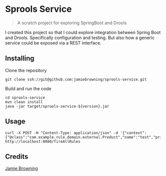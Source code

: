 # Sprools Service
> A scratch project for exploring SpringBoot and Drools

I created this project so that I could explore integration between Spring Boot and Drools. Specifically configuration
and testing. But also how a generic service could be exposed via a REST interface.

## Installing
Clone the repository
```shell
git clone ssh://git@github.com:jamiebrowning/sprools-service.git
```

Build and run the code
```shell
cd sprools-service
mvn clean install
java -jar target/sprools-service-${version}.jar
```

## Usage
```shell
curl -X POST -H "Content-Type: application/json" -d '{"context":{"@class":"com.example.rule.domain.external.Product","name":"test","price":10}}' http://localhost:8080/fireAllRules
```

## Credits
[Jamie Browning](@mailto:jamiebrowning@sky.com)

